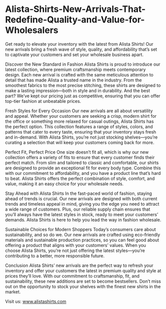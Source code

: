 # Alista-Shirts-New-Arrivals-That-Redefine-Quality-and-Value-for-Wholesalers
Get ready to elevate your inventory with the latest from Alista Shirts! Our new arrivals bring a fresh wave of style, quality, and affordability that’s set to captivate your customers and set your wholesale business apart.

Discover the New Standard in Fashion
Alista Shirts is proud to introduce our latest collection, where premium craftsmanship meets contemporary design. Each new arrival is crafted with the same meticulous attention to detail that has made Alista a trusted name in the industry. From the smoothest fabrics to the most precise stitching, these shirts are designed to make a lasting impression—both in style and in durability. And the best part? We’ve kept our pricing just as competitive, ensuring that you can offer top-tier fashion at unbeatable prices.

Fresh Styles for Every Occasion
Our new arrivals are all about versatility and appeal. Whether your customers are seeking a crisp, modern shirt for the office or something more relaxed for casual outings, Alista Shirts has the perfect option. This collection features a range of styles, colors, and patterns that cater to every taste, ensuring that your inventory stays fresh and in-demand. With Alista Shirts, you’re not just stocking shelves—you’re curating a selection that will keep your customers coming back for more.

Perfect Fit, Perfect Price
One size doesn’t fit all, which is why our new collection offers a variety of fits to ensure that every customer finds their perfect match. From slim and tailored to classic and comfortable, our shirts are designed to provide an exceptional fit for every body type. Combine this with our commitment to affordability, and you have a product line that’s hard to beat. Alista Shirts offers the perfect combination of style, comfort, and value, making it an easy choice for your wholesale needs.

Stay Ahead with Alista Shirts
In the fast-paced world of fashion, staying ahead of trends is crucial. Our new arrivals are designed with both current trends and timeless appeal in mind, giving you the edge you need to attract a wide range of customers. Plus, our reliable supply chain ensures that you’ll always have the latest styles in stock, ready to meet your customers’ demands. Alista Shirts is here to help you lead the way in fashion wholesale.

Sustainable Choices for Modern Shoppers
Today’s consumers care about sustainability, and so do we. Our new arrivals are crafted using eco-friendly materials and sustainable production practices, so you can feel good about offering a product that aligns with your customers’ values. When you choose Alista Shirts, you’re not just offering the latest styles—you’re contributing to a better, more responsible future.

Conclusion
Alista Shirts’ new arrivals are the perfect way to refresh your inventory and offer your customers the latest in premium quality and style at prices they’ll love. With our commitment to craftsmanship, fit, and sustainability, these new additions are set to become bestsellers. Don’t miss out on the opportunity to stock your shelves with the finest new shirts in the market.

Visit us: www.alistashirts.com
